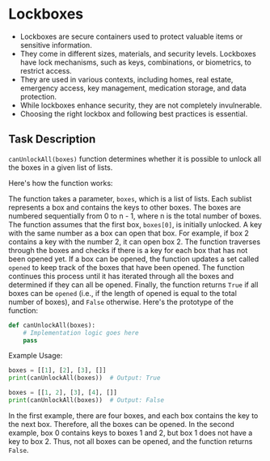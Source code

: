# Lockboxes

* Lockboxes are secure containers used to protect valuable items or sensitive information.
* They come in different sizes, materials, and security levels. Lockboxes have lock mechanisms, such as keys, combinations, or biometrics, to restrict access.
* They are used in various contexts, including homes, real estate, emergency access, key management, medication storage, and data protection.
* While lockboxes enhance security, they are not completely invulnerable.
* Choosing the right lockbox and following best practices is essential.

## Task Description

`canUnlockAll(boxes)` function determines whether it is possible to unlock all the boxes in a given list of lists.

Here's how the function works:

The function takes a parameter, `boxes`, which is a list of lists. Each sublist represents a box and contains the keys to other boxes.
The boxes are numbered sequentially from 0 to n - 1, where n is the total number of boxes.
The function assumes that the first box, `boxes[0]`, is initially unlocked.
A key with the same number as a box can open that box. For example, if box 2 contains a key with the number 2, it can open box 2.
The function traverses through the boxes and checks if there is a key for each box that has not been opened yet.
If a box can be opened, the function updates a set called `opened` to keep track of the boxes that have been opened.
The function continues this process until it has iterated through all the boxes and determined if they can all be opened.
Finally, the function returns `True` if all boxes can be `opened` (i.e., if the length of opened is equal to the total number of boxes), and `False` otherwise.
Here's the prototype of the function:

```python
def canUnlockAll(boxes):
    # Implementation logic goes here
    pass
```

Example Usage:

```python
boxes = [[1], [2], [3], []]
print(canUnlockAll(boxes))  # Output: True

boxes = [[1, 2], [3], [4], []]
print(canUnlockAll(boxes))  # Output: False
```

In the first example, there are four boxes, and each box contains the key to the next box. Therefore, all the boxes can be opened. In the second example, box 0 contains keys to boxes 1 and 2, but box 1 does not have a key to box 2. Thus, not all boxes can be opened, and the function returns `False`.
